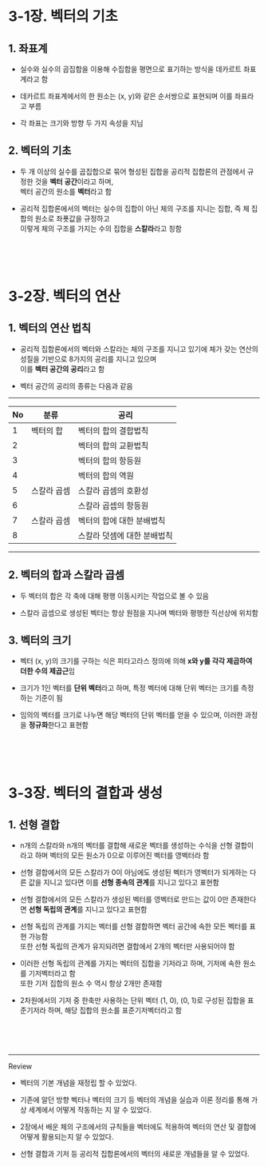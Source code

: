 # 3-1장. 벡터의  기초
## 1. 좌표계
- 실수와 실수의 곱집합을 이용해 수집합을 평면으로 표기하는 방식을 데카르트 좌표계라고 함

- 데카르트 좌표계에서의 한 원소는 (x, y)와 같은 순서쌍으로 표현되며 이를 좌표라고 부름

- 각 좌표는 크기와 방향 두 가지 속성을 지님

## 2. 벡터의 기초
- 두 개 이상의 실수를 곱집합으로 묶어 형성된 집합을 공리적 집합론의 관점에서 규정한 것을 **벡터 공간**이라고 하며,<br>
벡터 공간의 원소를 **벡터**라고 함

- 공리적 집합론에서의 벡터는 실수의 집합이 아닌 체의 구조를 지니는 집합, 즉 체 집합의 원소로 좌푯값을 규정하고<br>
이렇게 체의 구조를 가지는 수의 집합을 **스칼라**라고 칭함
<br>
<br>
<br>

# 3-2장. 벡터의 연산
## 1. 벡터의 연산 법칙
- 공리적 집합론에서의 벡터와 스칼라는 체의 구조를 지니고 있기에 체가 갖는 연산의 성질을 기반으로 8가지의 공리를 지니고 있으며<br> 
이를 **벡터 공간의 공리**라고 함

- 벡터 공간의 공리의 종류는 다음과 같음

---

|No|분류|공리|
|---|---|---|
|1|벡터의 합|벡터의 합의 결합법칙|
|2||벡터의 합의 교환법칙|
|3||벡터의 합의 항등원|
|4||벡터의 합의 역원|
|5|스칼라 곱셈|스칼라 곱셈의 호환성|
|6||스칼라 곱셉의 항등원|
|7|스칼라 곱셈|벡터의 합에 대한 분배법칙|
|8||스칼라 덧셈에 대한 분배법칙|

---

## 2. 벡터의 합과 스칼라 곱셈

- 두 벡터의 합은 각 축에 대해 평행 이동시키는 작업으로 볼 수 있음

- 스칼라 곱셉으로 생성된 벡터는 항상 원점을 지나며 벡터와 평행한 직선상에 위치함

## 3. 벡터의 크기

- 벡터 (x, y)의 크기를 구하는 식은 피타고라스 정의에 의해 **x와 y를 각각 제곱하여 더한 수의 제곱근**임

- 크기가 1인 벡터를 **단위 벡터**라고 하며, 특정 벡터에 대해 단위 벡터는 크기를 측정하는 기준이 됨

- 임의의 벡터를 크기로 나누면 해당 벡터의 단위 벡터를 얻을 수 있으며, 이러한 과정을 **정규화**한다고 표현함
<br>
<br>
<br>

# 3-3장. 벡터의 결합과 생성
## 1. 선형 결합
- n개의 스칼라와 n개의 벡터를 결합해 새로운 벡터를 생성하는 수식을 선형 결합이라고 하며 벡터의 모든 원소가 0으로 이루어진 벡터를 영벡터라 함

- 선형 결합에서의 모든 스칼라가 0이 아님에도 생성된 벡터가 영벡터가 되게하는 다른 값을 지니고 있다면 이를 **선형 종속의 관계**를 지니고 있다고 표현함

- 선형 결합에서의 모든 스칼라가 생성된 벡터를 영벡터로 만드는 값이 0만 존재한다면 **선형 독립의 관계**를 지니고 있다고 표현함

- 선형 독립의 관계를 가지는 벡터를 선형 결합하면 벡터 공간에 속한 모든 벡터를 표현 가능함<br>
또한 선형 독립의 관계가 유지되려면 결합에서 2개의 벡터만 사용되어야 함

- 이러한 선형 독립의 관계를 가지는 벡터의 집합을 기저라고 하며, 기저에 속한 원소를 기저벡터라고 함<br>
또한 기저 집합의 원소 수 역시 항상 2개만 존재함

- 2차원에서의 기저 중 한축만 사용하는 단위 벡터 (1, 0), (0, 1)로 구성된 집합을 표준기저라 하며, 해당 집합의 원소를 표준기저벡터라고 함
<br>
<br>
<br>

---
Review
- 벡터의 기본 개념을 재정립 할 수 있었다.

- 기존에 알던 방향 벡터나 벡터의 크기 등 벡터의 개념을 실습과 이론 정리를 통해 가상 세계에서 어떻게 작동하는 지 알 수 있었다.

- 2장에서 배운 체의 구조에서의 규칙들을 벡터에도 적용하여 벡터의 연산 및 결합에 어떻게 활용되는지 알 수 있었다. 

- 선형 결합과 기저 등 공리적 집합론에서의 벡터의 새로운 개념들을 알 수 있었다.
